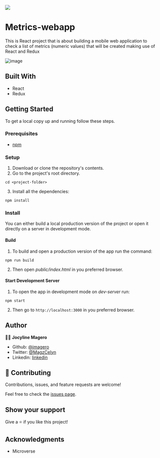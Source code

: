![](https://img.shields.io/badge/Microverse-blueviolet)

# Metrics-webapp
This is React project that is about building a mobile web application to check a list of metrics (numeric values) that will  be created making use of React and Redux

![image](https://user-images.githubusercontent.com/52098394/133691874-b8a4d158-2c3e-4786-8f69-a15321ab8946.png)

## Built With

- React
- Redux

## Getting Started

To get a local copy up and running follow these steps.

### Prerequisites

- [npm](https://docs.npmjs.com/downloading-and-installing-node-js-and-npm)

### Setup

1. Download or clone the repository's contents.
2. Go to the project's root directory.
```
cd <project-folder>
```
3. Install all the dependencies:
```
npm install
```

### Install

You can either build a local production version of the project or open it directly on a server in development mode.

  #### Build

  1. To build and open a production version of the app run the command:
  ```
  npm run build
  ```
  2. Then open *public/index.html* in you preferred browser.

  #### Start Development Server

  1. To open the app in development mode on *dev-server* run:
  ```
  npm start
  ```
  2. Then go to `http://localhost:3000` in you preferred browser.

## Author

👨‍💻 **Jocyline Magero**

- Github: [@jmagero](https://github.com/Jmagero)
- Twitter: [@MagzCelyn](https://twitter.com/MagzCelyn)
- Linkedin: [linkedin](https://linkedin.com/linkedinhandle)

## 🤝 Contributing

Contributions, issues, and feature requests are welcome!

Feel free to check the [issues page](https://github.com/Jmagero/bookstore/issues).

## Show your support

Give a ⭐️ if you like this project!

## Acknowledgments

- Microverse
